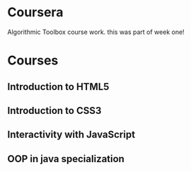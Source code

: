 # Coursera

Algorithmic Toolbox course work.
this was part of week one!

# Courses

## Introduction to HTML5
## Introduction to CSS3
## Interactivity with JavaScript
## OOP in java specialization





